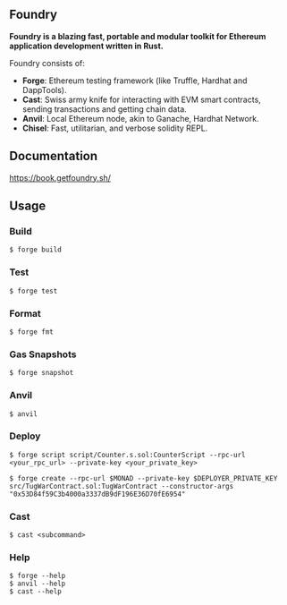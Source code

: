 ## Foundry

**Foundry is a blazing fast, portable and modular toolkit for Ethereum application development written in Rust.**

Foundry consists of:

-   **Forge**: Ethereum testing framework (like Truffle, Hardhat and DappTools).
-   **Cast**: Swiss army knife for interacting with EVM smart contracts, sending transactions and getting chain data.
-   **Anvil**: Local Ethereum node, akin to Ganache, Hardhat Network.
-   **Chisel**: Fast, utilitarian, and verbose solidity REPL.

## Documentation

https://book.getfoundry.sh/

## Usage

### Build

```shell
$ forge build
```

### Test

```shell
$ forge test
```

### Format

```shell
$ forge fmt
```

### Gas Snapshots

```shell
$ forge snapshot
```

### Anvil

```shell
$ anvil
```

### Deploy

```shell
$ forge script script/Counter.s.sol:CounterScript --rpc-url <your_rpc_url> --private-key <your_private_key>

$ forge create --rpc-url $MONAD --private-key $DEPLOYER_PRIVATE_KEY src/TugWarContract.sol:TugWarContract --constructor-args "0x53D84f59C3b4000a3337dB9dF196E36D70fE6954"
```

### Cast

```shell
$ cast <subcommand>
```

### Help

```shell
$ forge --help
$ anvil --help
$ cast --help
```

